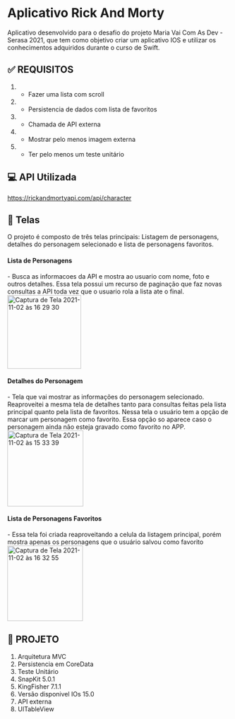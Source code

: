 # Aplicativo Rick And Morty

Aplicativo desenvolvido para o desafio do projeto Maria Vai Com As Dev - Serasa 2021, que tem como objetivo criar um aplicativo IOS e utilizar os conhecimentos adquiridos durante o curso de Swift.


<h2><b>✅ REQUISITOS</b></h2>

1. - Fazer uma lista com scroll
2. - Persistencia de dados com lista de favoritos
3. - Chamada de API externa
4. - Mostrar pelo menos imagem externa
5. - Ter pelo menos um teste unitário 

<h2><b>💻 API Utilizada</b></h2>

https://rickandmortyapi.com/api/character

<h2><b>📱 Telas</b></h2>

O projeto é composto de três telas principais: Listagem de personagens, detalhes do personagem selecionado e lista de personagens favoritos.

<h4>Lista de Personagens</h4>
 - Busca as informacoes da API e mostra ao usuario com nome, foto e outros detalhes. Essa tela possui um recurso de paginação que faz novas consultas a API toda vez que o usuario rola a lista ate o final.

<img width="167" alt="Captura de Tela 2021-11-02 às 16 29 30" src="https://user-images.githubusercontent.com/60518814/139940160-f5f76248-da3b-432c-b180-2e400c782aeb.png">

<h4>Detalhes do Personagem</h4>
- Tela que vai mostrar as informações do personagem selecionado. Reaproveitei a mesma tela de detalhes tanto para consultas feitas pela lista principal quanto pela lista de favoritos.
Nessa tela o usuário tem a opção de marcar um personagem como favorito. Essa opção so aparece caso o personagem ainda não esteja gravado como favorito no APP.

<img width="172" alt="Captura de Tela 2021-11-02 às 15 33 39" src="https://user-images.githubusercontent.com/60518814/139924454-4d785bc1-aa43-49be-9f09-f73a16cf544d.png">

<h4>Lista de Personagens Favoritos</h4>
- Essa tela foi criada reaproveitando a celula da listagem principal, porém mostra apenas os personagens que o usuário salvou como favorito

<img width="171" alt="Captura de Tela 2021-11-02 às 16 32 55" src="https://user-images.githubusercontent.com/60518814/139940226-295c5d97-9872-41f7-a058-aa5373e800f4.png">

<h2><b>📝 PROJETO</b></h2>

1. Arquitetura MVC
2. Persistencia em CoreData
3. Teste Unitário
4. SnapKit 5.0.1
5. KingFisher 7.1.1
6. Versão disponivel IOs 15.0
7. API externa
8. UITableView












